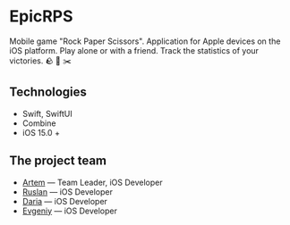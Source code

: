 # EpicRPS
Mobile game "Rock Paper Scissors". Application for Apple devices on the iOS platform.
Play alone or with a friend. Track the statistics of your victories.
🪨 📄 ✂️

## Technologies
- Swift, SwiftUI
- Combine
- iOS 15.0 +

## The project team
- [Artem](https://github.com/Artemaj9) — Team Leader, iOS Developer
- [Ruslan](https://github.com/ARuslanDenisov) — iOS Developer
- [Daria](https://github.com/KorotkovaDaria) — iOS Developer
- [Evgeniy](https://github.com/EKukarskiy) — iOS Developer
